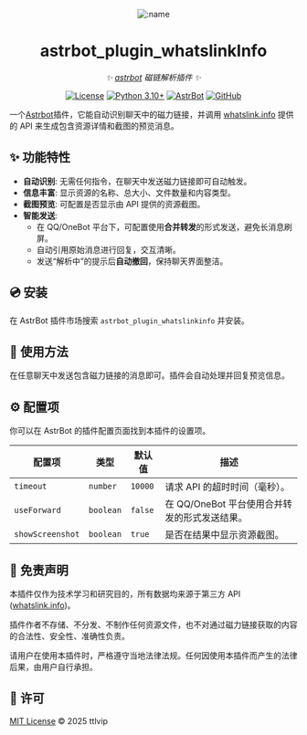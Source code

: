 
<div align="center">

![:name](https://count.getloli.com/@astrbot_plugin_whatslinkInfo?name=astrbot_plugin_whatslinkInfo&theme=rule34&padding=6&offset=0&align=top&scale=1&pixelated=1&darkmode=auto)

# astrbot_plugin_whatslinkInfo

_✨ [astrbot](https://github.com/AstrBotDevs/AstrBot) 磁链解析插件 ✨_  

[![License](https://img.shields.io/badge/License-MIT-green.svg)](https://opensource.org/licenses/MIT)
[![Python 3.10+](https://img.shields.io/badge/Python-3.10%2B-blue.svg)](https://www.python.org/)
[![AstrBot](https://img.shields.io/badge/AstrBot-3.4%2B-orange.svg)](https://github.com/Soulter/AstrBot)
[![GitHub](https://img.shields.io/badge/作者-Zhalslar-blue)](https://github.com/Zhalslar)

</div>


一个[Astrbot](https://github.com/AstrBotDevs/AstrBot)插件，它能自动识别聊天中的磁力链接，并调用 [whatslink.info](https://whatslink.info/) 提供的 API 来生成包含资源详情和截图的预览消息。

## ✨ 功能特性

- **自动识别**: 无需任何指令，在聊天中发送磁力链接即可自动触发。
- **信息丰富**: 显示资源的名称、总大小、文件数量和内容类型。
- **截图预览**: 可配置是否显示由 API 提供的资源截图。
- **智能发送**:
  - 在 QQ/OneBot 平台下，可配置使用**合并转发**的形式发送，避免长消息刷屏。
  - 自动引用原始消息进行回复，交互清晰。
  - 发送“解析中”的提示后**自动撤回**，保持聊天界面整洁。

## 💿 安装

在 AstrBot  插件市场搜索 `astrbot_plugin_whatslinkinfo` 并安装。

## 📖 使用方法

在任意聊天中发送包含磁力链接的消息即可。插件会自动处理并回复预览信息。

## ⚙️ 配置项

你可以在 AstrBot  的插件配置页面找到本插件的设置项。

| 配置项           | 类型      | 默认值                               | 描述                                                               |
| ---------------- | --------- | ------------------------------------ | ------------------------------------------------------------------ |
| `timeout`        | `number`  | `10000`                              | 请求 API 的超时时间（毫秒）。                                      |
| `useForward`     | `boolean` | `false`                              | 在 QQ/OneBot 平台使用合并转发的形式发送结果。                      |
| `showScreenshot` | `boolean` | `true`                               | 是否在结果中显示资源截图。                                         |



## 📜 免责声明

本插件仅作为技术学习和研究目的，所有数据均来源于第三方 API ([whatslink.info](https://whatslink.info/))。

插件作者不存储、不分发、不制作任何资源文件，也不对通过磁力链接获取的内容的合法性、安全性、准确性负责。

请用户在使用本插件时，严格遵守当地法律法规。任何因使用本插件而产生的法律后果，由用户自行承担。

## 📝 许可

[MIT License](https://github.com/ttlvip/astrbot_plugin_whatslinkInfo/blob/master/LICENSE) © 2025 ttlvip